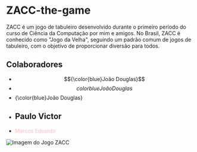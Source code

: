 # ZACC-the-game

ZACC é um jogo de tabuleiro desenvolvido durante o primeiro período do curso de Ciência da Computação por mim e amigos. No Brasil, ZACC é conhecido como "Jogo da Velha", seguindo um padrão comum de jogos de tabuleiro, com o objetivo de proporcionar diversão para todos.

## Colaboradores

- <font>$${\color{blue}João Douglas}$$</font>
- <font>$${color{blue}João Douglas}$$</font>
- <font>{\color{blue}João Douglas}</font>
- <h2 color=blue>Paulo Victor</font>
- <font color='pink'>Marcos Eduardo</font>

![Imagem do Jogo ZACC](https://github.com/fadadoc/ZACC-the-game/assets/138242492/b1b0161b-a894-451d-a1f3-e08fcad92f89)
